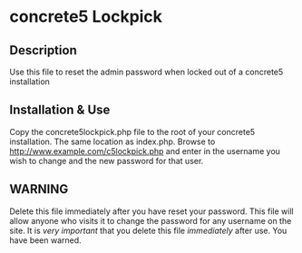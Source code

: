 concrete5 Lockpick
===========

Description
-----------
Use this file to reset the admin password when locked out of a concrete5 installation

Installation & Use
-------------------
Copy the concrete5lockpick.php file to the root of your concrete5 installation. The same location as index.php. Browse to http://www.example.com/c5lockpick.php and enter in the username you wish to change and the new password for that user.

WARNING
-------
Delete this file immediately after you have reset your password. This file will allow anyone who visits it to change the password for any username on the site. It is _very_ _important_ that you delete this file _immediately_ after use. You have been warned.
